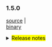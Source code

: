 ### 1.5.0 	

 [source](https://github.com/seata/seata/archive/v1.5.0.zip) |	
 [binary](https://github.com/seata/seata/releases/download/v1.5.0/seata-server-1.5.0.zip) 	

<details>	
  <summary><mark>Release notes</mark></summary>	


  ### Seata 1.5.0	

  Seata 1.5.0 Released.	

  Seata is an easy-to-use, high-performance, open source distributed transaction solution.	

  The version is updated as follows:	

  ### feature：
  - [[#3575](https://github.com/seata/seata/pull/3575)] support the mixed use of different storages of locks and sessions



  ### bugfix：
 - [[#3686](https://github.com/seata/seata/pull/3686)] fix NPE and wrong cluster name of Apollo
 - [[#3374](https://github.com/seata/seata/pull/3374)] add a Executor for INSERT ON DUPLICATE KEY UPDATE


  ### optimize： 	

- [[#3678](https://github.com/seata/seata/pull/3678)] supplement missing configuration and new version documents
- [[#3654](https://github.com/seata/seata/pull/3654)] fix typo,applicationContex -> applicationContext
- [[#3687](https://github.com/seata/seata/pull/3687)] fix the case that could not retry acquire global lock
- [[#3689](https://github.com/seata/seata/pull/3689)] modify the attribute prefix in the file file.properties
- [[#3700](https://github.com/seata/seata/pull/3700)] optimize the speed of buildLockKey

  ### test:	



  Thanks to these contributors for their code commits. Please report an unintended omission.  	
  - [slievrly](https://github.com/slievrly) 
  - [a364176773](https://github.com/a364176773) 
  - [drgnchan](https://github.com/drgnchan) 
  - [caohdgege](https://github.com/caohdgege)
  - [ruanun](https://github.com/ruanun)
  - [huan415](https://github.com/huan415)



  Also, we receive many valuable issues, questions and advices from our community. Thanks for you all.	

   #### Link	

   - **Seata:** https://github.com/seata/seata  	
   - **Seata-Samples:** https://github.com/seata/seata-samples   	
   - **Release:** https://github.com/seata/seata/releases	
   - **WebSite:** https://seata.io	


</details>
